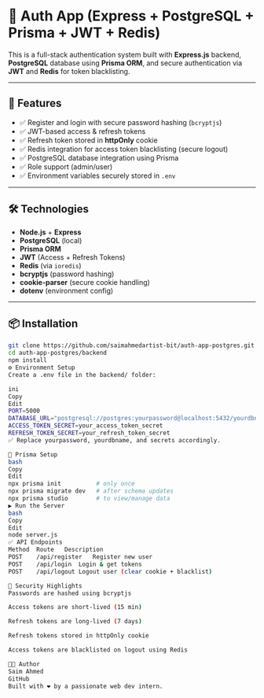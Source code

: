 # 🔐 Auth App (Express + PostgreSQL + Prisma + JWT + Redis)

This is a full-stack authentication system built with **Express.js** backend, **PostgreSQL** database using **Prisma ORM**, and secure authentication via **JWT** and **Redis** for token blacklisting.

---

## 🚀 Features

- ✅ Register and login with secure password hashing (`bcryptjs`)
- ✅ JWT-based access & refresh tokens
- ✅ Refresh token stored in **httpOnly** cookie
- ✅ Redis integration for access token blacklisting (secure logout)
- ✅ PostgreSQL database integration using Prisma
- ✅ Role support (admin/user)
- ✅ Environment variables securely stored in `.env`

---

## 🛠️ Technologies

- **Node.js** + **Express**
- **PostgreSQL** (local)
- **Prisma ORM**
- **JWT** (Access + Refresh Tokens)
- **Redis** (via `ioredis`)
- **bcryptjs** (password hashing)
- **cookie-parser** (secure cookie handling)
- **dotenv** (environment config)

---

## 📦 Installation

```bash
git clone https://github.com/saimahmedartist-bit/auth-app-postgres.git
cd auth-app-postgres/backend
npm install
⚙️ Environment Setup
Create a .env file in the backend/ folder:

ini
Copy
Edit
PORT=5000
DATABASE_URL="postgresql://postgres:yourpassword@localhost:5432/yourdbname?schema=public"
ACCESS_TOKEN_SECRET=your_access_token_secret
REFRESH_TOKEN_SECRET=your_refresh_token_secret
✅ Replace yourpassword, yourdbname, and secrets accordingly.

🧪 Prisma Setup
bash
Copy
Edit
npx prisma init          # only once
npx prisma migrate dev   # after schema updates
npx prisma studio        # to view/manage data
▶️ Run the Server
bash
Copy
Edit
node server.js
✅ API Endpoints
Method	Route	Description
POST	/api/register	Register new user
POST	/api/login	Login & get tokens
POST	/api/logout	Logout user (clear cookie + blacklist)

🔐 Security Highlights
Passwords are hashed using bcryptjs

Access tokens are short-lived (15 min)

Refresh tokens are long-lived (7 days)

Refresh tokens stored in httpOnly cookie

Access tokens are blacklisted on logout using Redis

👨‍💻 Author
Saim Ahmed
GitHub
Built with ❤️ by a passionate web dev intern.